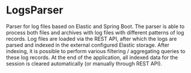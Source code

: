 # LogsParser
Parser for log files based on Elastic and Spring Boot. The parser is able to process both files and archives with log files with different patterns of log records. 
Log files are loaded via the REST API, after which the logs are parsed and indexed in the external configured Elastic storage. After indexing, it is possible to perform various filtering / aggregating queries to these log records.
At the end of the application, all indexed data for the session is cleared automatically (or manually through REST API).

